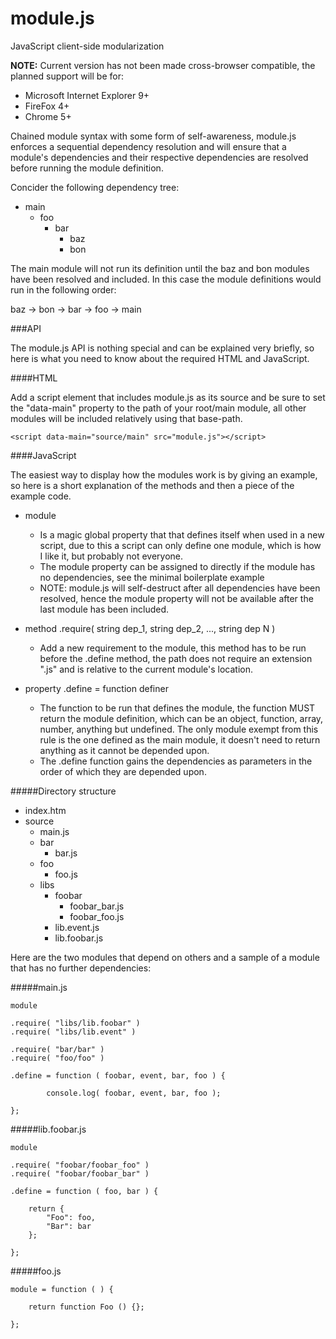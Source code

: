 module.js
=========

JavaScript client-side modularization

**NOTE:** Current version has not been made cross-browser compatible, the planned
support will be for:

 - Microsoft Internet Explorer 9+
 - FireFox 4+
 - Chrome 5+

Chained module syntax with some form of self-awareness, module.js
enforces a sequential dependency resolution and will ensure that
a module's dependencies and their respective dependencies are resolved 
before running the module definition.

Concider the following dependency tree:

- main
  - foo
    - bar
      - baz
      - bon
      
The main module will not run its definition until the baz and bon 
modules have been resolved and included. In this case the module definitions 
would run in the following order:

baz -> bon -> bar -> foo -> main

###API

The module.js API is nothing special and can be explained very briefly,
so here is what you need to know about the required HTML and JavaScript.

####HTML

Add a script element that includes module.js as its source and
be sure to set the "data-main" property to the path of your root/main
module, all other modules will be included relatively using that 
base-path.

    <script data-main="source/main" src="module.js"></script>

####JavaScript

The easiest way to display how the modules work is by giving an example, 
so here is a short explanation of the methods and then a piece of the example code.

- module 
  - Is a magic global property that that defines itself when used in a new script, due to this a script can only define one module, which is how I like it, but probably not everyone.
  - The module property can be assigned to directly if the module has no dependencies, see the minimal boilerplate example
  - NOTE: module.js will self-destruct after all dependencies have been resolved, hence the module property will not be available after the last module has been included.

- method <module>.require( string dep_1, string dep_2, ..., string dep N )
  - Add a new requirement to the module, this method has to be run before the .define method, the path does not require an extension ".js" and is relative to the current module's location.

- property <module>.define = function definer
  - The function to be run that defines the module, the function MUST return the module definition, which can be an object, function, array, number, anything but undefined. The only module exempt from this rule is the one defined as the main module, it doesn't need to return anything as it cannot be depended upon.
  - The .define function gains the dependencies as parameters in the order of which they are depended upon.

#####Directory structure

- index.htm
- source
  - main.js
  - bar
    - bar.js
  - foo
    - foo.js
  - libs
    - foobar
      - foobar_bar.js
      - foobar_foo.js
    - lib.event.js
    - lib.foobar.js

Here are the two modules that depend on others and a sample of a module that has no further dependencies:

#####main.js

    module
    
	.require( "libs/lib.foobar" )
	.require( "libs/lib.event" )
    
	.require( "bar/bar" )
	.require( "foo/foo" )
    
	.define = function ( foobar, event, bar, foo ) {
    
    		console.log( foobar, event, bar, foo );
    
    };
    
#####lib.foobar.js

    module

	.require( "foobar/foobar_foo" )
	.require( "foobar/foobar_bar" )

	.define = function ( foo, bar ) {
  
		return {
			"Foo": foo,
			"Bar": bar
		};

    };
    
#####foo.js

    module = function ( ) {

		return function Foo () {};

    };

